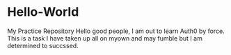 # Hello-World
My Practice Repository
Hello good people, I am out to learn Auth0 by force. This is a task I have taken up all on myown and may fumble but I am determined to succssed. 
